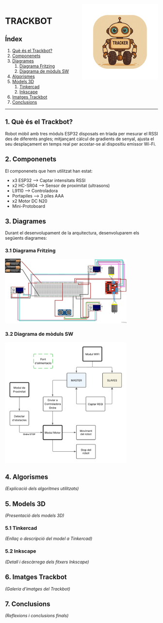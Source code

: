 <img src="/assets/Trackbot.png" align="right" width="250" alt="header pic" />

# TRACKBOT

## Índex
1. [Què és el Trackbot?](#1-què-és-el-trackbot)
2. [Componenets](#2-componenets)
3. [Diagrames](#3-diagrames)
   1. [Diagrama Fritzing](#31-diagrama-fritzing)
   2. [Diagrama de mòduls SW](#32-diagrama-de-mòduls-sw)
4. [Algorismes](#4-algorismes)
5. [Models 3D](#5-models-3d)
   1. [Tinkercad](#51-tinkercad)
   2. [Inkscape](#52-inkscape)
6. [Imatges Trackbot](#6-imatges-trackbot)
7. [Conclusions](#7-conclusions)

---

## 1. Què és el Trackbot?

Robot mòbil amb tres mòduls ESP32 disposats en tríada per mesurar el RSSI des de diferents angles; mitjançant càlcul de gradients de senyal, ajusta el seu desplaçament en temps real per acostar-se al dispositiu emissor Wi-Fi.

## 2. Componenets

El componenets que hem utilitzat han estat:

- x3 ESP32 --> Captar intensitats RSSI
- x2 HC-SR04 --> Sensor de proximitat (ultrasons)
- L9110 --> Controladora
- Portapiles --> 3 piles AAA
- x2 Motor DC N20
- Mini-Protoboard

## 3. Diagrames

Durant el desenvolupament de la arquitectura, desenvoluparem els següents diagrames:

### 3.1 Diagrama Fritzing

<img src="/assets/DiagramaFritzing.jpg" alt="Diagrama Fritzing" width="400" />

### 3.2 Diagrama de mòduls SW

<img src="/assets/DiagramaSW.png" alt="Diagrama SW" width="400" />

## 4. Algorismes

*(Explicació dels algoritmes utilitzats)*

## 5. Models 3D

*(Presentació dels models 3D)*

### 5.1 Tinkercad

*(Enllaç o descripció del model a Tinkercad)*

### 5.2 Inkscape

*(Detall i descàrrega dels fitxers Inkscape)*

## 6. Imatges Trackbot

*(Galeria d’imatges del Trackbot)*

## 7. Conclusions

*(Reflexions i conclusions finals)*
